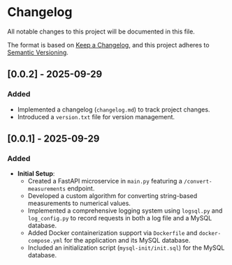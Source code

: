 # Changelog

All notable changes to this project will be documented in this file.

The format is based on [Keep a Changelog](https://keepachangelog.com/en/1.0.0/),
and this project adheres to [Semantic Versioning](https://semver.org/spec/v2.0.0.html).

## [0.0.2] - 2025-09-29

### Added
- Implemented a changelog (`changelog.md`) to track project changes.
- Introduced a `version.txt` file for version management.

## [0.0.1] - 2025-09-29

### Added
- **Initial Setup**:
    - Created a FastAPI microservice in `main.py` featuring a `/convert-measurements` endpoint.
    - Developed a custom algorithm for converting string-based measurements to numerical values.
    - Implemented a comprehensive logging system using `logsql.py` and `log_config.py` to record requests in both a log file and a MySQL database.
    - Added Docker containerization support via `Dockerfile` and `docker-compose.yml` for the application and its MySQL database.
    - Included an initialization script (`mysql-init/init.sql`) for the MySQL database.
